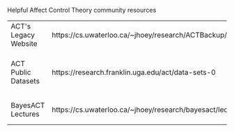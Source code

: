 Helpful Affect Control Theory community resources

<table style="width:100%">
  <tr>
    <td>ACT's Legacy Website</td>
    <td>https://cs.uwaterloo.ca/~jhoey/research/ACTBackup/ACT/</td>
    <td>BayesACT</td>
    <td>https://cs.uwaterloo.ca/~jhoey/research/bayesact/</td>
  </tr>
  <tr>
    <td>ACT Public Datasets</td>
    <td>https://research.franklin.uga.edu/act/data-sets-0</td>
    <td>Brent Curdy's ACT Qualtric Guide</td>
    <td>https://www.brentcurdy.net/post/how-to-create-semantic-differential-epa-scales-using-qualtrics</td>  
  </tr>
  <tr>
    <td>BayesACT Lectures</td>
    <td>https://cs.uwaterloo.ca/~jhoey/research/bayesact/lectures/index.html</td>
    <td>BayesACT Theory of Self</td>
    <td>https://cs.uwaterloo.ca/~jhoey/research/bayesact/bayesactself/index.php</td>
  </tr>
</table>
